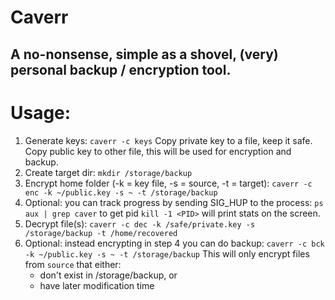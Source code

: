 # Caverr
## A no-nonsense, simple as a shovel, (very) personal backup / encryption tool.

# Usage:
1. Generate keys:
    `caverr -c keys`
    Copy private key to a file, keep it safe. Copy public key to other file, this will be used for encryption and backup.
2. Create target dir:
    `mkdir /storage/backup`
3. Encrypt home folder (-k = key file, -s = source, -t = target):
    `caverr -c enc -k ~/public.key -s ~ -t /storage/backup`
4. Optional: you can track progress by sending SIG_HUP to the process:
    `ps aux | grep caver` to get pid
    `kill -1 <PID>` will print stats on the screen.
5. Decrypt file(s):
    `caverr -c dec -k /safe/private.key -s /storage/backup -t /home/recovered`
6. Optional: instead encrypting in step 4 you can do backup:
   `caverr -c bck -k ~/public.key -s ~ -t /storage/backup`
    This will only encrypt files from `source` that either:
    - don't exist in /storage/backup, or
    - have later modification time